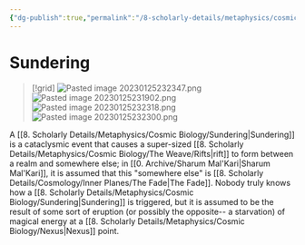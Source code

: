 ```yaml
---
{"dg-publish":true,"permalink":"/8-scholarly-details/metaphysics/cosmic-biology/sundering/","noteIcon":""}
---
```


# Sundering

>[!grid]
![Pasted image 20230125232347.png](/img/user/x.%20Assets/Attachments/Pasted%20image%2020230125232347.png)
>![Pasted image 20230125231902.png](/img/user/x.%20Assets/Attachments/Pasted%20image%2020230125231902.png)
>![Pasted image 20230125232318.png](/img/user/x.%20Assets/Attachments/Pasted%20image%2020230125232318.png)
>![Pasted image 20230125232300.png](/img/user/x.%20Assets/Attachments/Pasted%20image%2020230125232300.png)

A [[8. Scholarly Details/Metaphysics/Cosmic Biology/Sundering\|Sundering]] is a cataclysmic event that causes a super-sized [[8. Scholarly Details/Metaphysics/Cosmic Biology/The Weave/Rifts\|rift]] to form between a realm and somewhere else; in [[0. Archive/Sharum Mal'Kari\|Sharum Mal'Kari]], it is assumed that this "somewhere else" is [[8. Scholarly Details/Cosmology/Inner Planes/The Fade\|The Fade]]. 
Nobody truly knows how a [[8. Scholarly Details/Metaphysics/Cosmic Biology/Sundering\|Sundering]] is triggered, but it is assumed to be the result of some sort of eruption (or possibly the opposite-- a starvation) of magical energy at a [[8. Scholarly Details/Metaphysics/Cosmic Biology/Nexus\|Nexus]] point. 